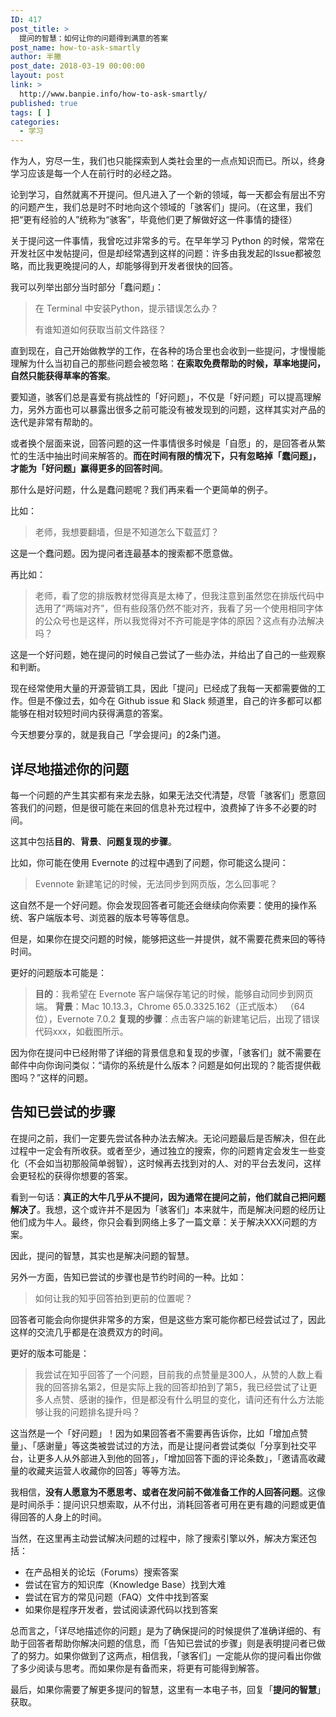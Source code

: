 ```yaml
---
ID: 417
post_title: >
  提问的智慧：如何让你的问题得到满意的答案
post_name: how-to-ask-smartly
author: 半撇
post_date: 2018-03-19 00:00:00
layout: post
link: >
  http://www.banpie.info/how-to-ask-smartly/
published: true
tags: [ ]
categories:
  - 学习
---
```

作为人，穷尽一生，我们也只能探索到人类社会里的一点点知识而已。所以，终身学习应该是每一个人在前行时的必经之路。

论到学习，自然就离不开提问。但凡进入了一个新的领域，每一天都会有层出不穷的问题产生，我们总是时不时地向这个领域的「骇客们」提问。（在这里，我们把“更有经验的人”统称为“骇客”，毕竟他们更了解做好这一件事情的捷径）

关于提问这一件事情，我曾吃过非常多的亏。在早年学习 Python 的时候，常常在开发社区中发帖提问，但是却经常遇到这样的问题：许多由我发起的Issue都被忽略，而比我更晚提问的人，却能够得到开发者很快的回答。

我可以列举出部分当时部分「蠢问题」：

> 在 Terminal 中安装Python，提示错误怎么办？
> 
> 有谁知道如何获取当前文件路径？

直到现在，自己开始做教学的工作，在各种的场合里也会收到一些提问，才慢慢能理解为什么当初自己的那些问题会被忽略：**在索取免费帮助的时候，草率地提问，自然只能获得草率的答案**。

要知道，骇客们总是喜爱有挑战性的「好问题」，不仅是「好问题」可以提高理解力，另外方面也可以暴露出很多之前可能没有被发现到的问题，这样其实对产品的迭代是非常有帮助的。

或者换个层面来说，回答问题的这一件事情很多时候是「自愿」的，是回答者从繁忙的生活中抽出时间来解答的。**而在时间有限的情况下，只有忽略掉「蠢问题」，才能为「好问题」赢得更多的回答时间**。

那什么是好问题，什么是蠢问题呢？我们再来看一个更简单的例子。

比如：

> 老师，我想要翻墙，但是不知道怎么下载蓝灯？

这是一个蠢问题。因为提问者连最基本的搜索都不愿意做。

再比如：

> 老师，看了您的排版教材觉得真是太棒了，但我注意到虽然您在排版代码中选用了“两端对齐”，但有些段落仍然不能对齐，我看了另一个使用相同字体的公众号也是这样，所以我觉得对不齐可能是字体的原因？这点有办法解决吗？

这是一个好问题，她在提问的时候自己尝试了一些办法，并给出了自己的一些观察和判断。

现在经常使用大量的开源营销工具，因此「提问」已经成了我每一天都需要做的工作。但是不像过去，如今在 Github issue 和 Slack 频道里，自己的许多都可以都能够在相对较短时间内获得满意的答案。

今天想要分享的，就是我自己「学会提问」的2条门道。

## 详尽地描述你的问题

每一个问题的产生其实都有来龙去脉，如果无法交代清楚，尽管「骇客们」愿意回答我们的问题，但是很可能在来回的信息补充过程中，浪费掉了许多不必要的时间。

这其中包括**目的**、**背景**、**问题复现的步骤**。

比如，你可能在使用 Evernote 的过程中遇到了问题，你可能这么提问：

> Evennote 新建笔记的时候，无法同步到网页版，怎么回事呢？

这自然不是一个好问题。你会发现回答者可能还会继续向你索要：使用的操作系统、客户端版本号、浏览器的版本号等等信息。

但是，如果你在提交问题的时候，能够把这些一并提供，就不需要花费来回的等待时间。

更好的问题版本可能是：

> **目的**：我希望在 Evernote 客户端保存笔记的时候，能够自动同步到网页端。 **背景**：Mac 10.13.3，Chrome 65.0.3325.162（正式版本） （64 位），Evernote 7.0.2 **复现的步骤**：点击客户端的新建笔记后，出现了错误代码xxx，如截图所示。

因为你在提问中已经附带了详细的背景信息和复现的步骤，「骇客们」就不需要在邮件中向你询问类似：“请你的系统是什么版本？问题是如何出现的？能否提供截图吗？”这样的问题。

## 告知已尝试的步骤

在提问之前，我们一定要先尝试各种办法去解决。无论问题最后是否解决，但在此过程中一定会有所收获。或者至少，通过独立的搜索，你的问题肯定会发生一些变化（不会如当初那般简单弱智），这时候再去找到对的人、对的平台去发问，这样会更轻松的获得你想要的答案。

看到一句话：**真正的大牛几乎从不提问，因为通常在提问之前，他们就自己把问题解决了**。我想，这个或许并不是因为「骇客们」本来就牛，而是解决问题的经历让他们成为牛人。最终，你只会看到网络上多了一篇文章：关于解决XXX问题的方案。

因此，提问的智慧，其实也是解决问题的智慧。

另外一方面，告知已尝试的步骤也是节约时间的一种。比如：

> 如何让我的知乎回答拍到更前的位置呢？

回答者可能会向你提供非常多的方案，但是这些方案可能你都已经尝试过了，因此这样的交流几乎都是在浪费双方的时间。

更好的版本可能是：

> 我尝试在知乎回答了一个问题，目前我的点赞量是300人，从赞的人数上看我的回答排名第2，但是实际上我的回答却拍到了第5，我已经尝试了让更多人点赞、感谢的操作，但是都没有什么明显的变化，请问还有什么方法能够让我的问题排名提升吗？

这当然是一个「好问题」！因为如果回答者不需要再告诉你，比如「增加点赞量」、「感谢量」等这类被尝试过的方法，而是让提问者尝试类似「分享到社交平台，让更多人从外部进入到他的回答」，「增加回答下面的评论条数」，「邀请高收藏量的收藏夹运营人收藏你的回答」等等方法。

我相信，**没有人愿意为不愿思考、或者在发问前不做准备工作的人回答问题**。这像是时间杀手：提问识只想索取，从不付出，消耗回答者可用在更有趣的问题或更值得回答的人身上的时间。

当然，在这里再主动尝试解决问题的过程中，除了搜索引擎以外，解决方案还包括：

*   在产品相关的论坛（Forums）搜索答案
*   尝试在官方的知识库（Knowledge Base）找到大难
*   尝试在官方的常见问题（FAQ）文件中找到答案
*   如果你是程序开发者，尝试阅读源代码以找到答案

总而言之，「详尽地描述你的问题」是为了确保提问的时候提供了准确详细的、有助于回答者帮助你解决问题的信息，而「告知已尝试的步骤」则是表明提问者已做了的努力。如果你做到了这两点，相信我，「骇客们」一定能从你的提问看出你做了多少阅读与思考。而如果你是有备而来，将更有可能得到解答。

最后，如果你需要了解更多提问的智慧，这里有一本电子书，回复「**提问的智慧**」获取。